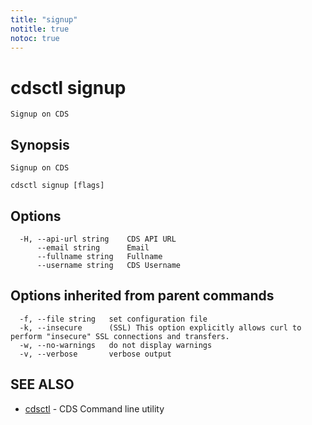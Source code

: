 ```yaml
---
title: "signup"
notitle: true
notoc: true
---
```

# cdsctl signup

`Signup on CDS`

## Synopsis

`Signup on CDS`

```
cdsctl signup [flags]
```

## Options

```
  -H, --api-url string    CDS API URL
      --email string      Email
      --fullname string   Fullname
      --username string   CDS Username
```

## Options inherited from parent commands

```
  -f, --file string   set configuration file
  -k, --insecure      (SSL) This option explicitly allows curl to perform "insecure" SSL connections and transfers.
  -w, --no-warnings   do not display warnings
  -v, --verbose       verbose output
```

## SEE ALSO

* [cdsctl](/docs/components/cdsctl/cdsctl/)	 - CDS Command line utility


